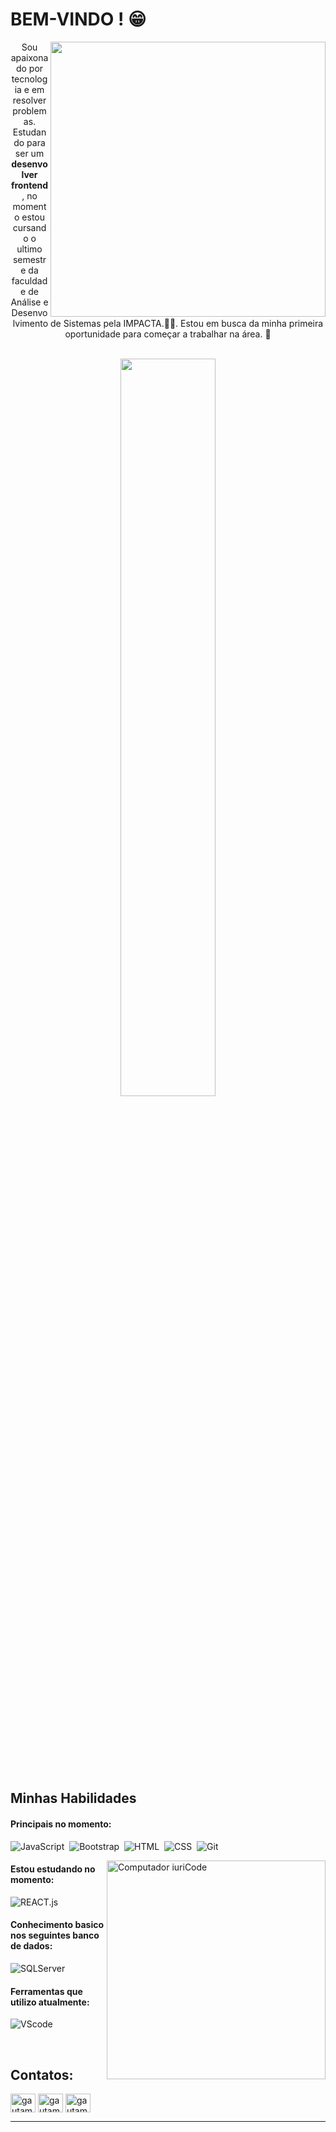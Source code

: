# BEM-VINDO ! 😁

<img src="https://raw.githubusercontent.com/abhisheknaiidu/abhisheknaiidu/master/code.gif" min-width="440px" max-width="440px" width="440px" align="right">


<p align="center">Sou apaixonado por tecnologia e em resolver problemas. Estudando para ser um <strong>desenvolver frontend</strong>, no momento estou cursando o ultimo semestre da faculdade de Análise e Desenvolvimento de Sistemas pela IMPACTA.👨‍💻. 
Estou em busca da minha primeira oportunidade para começar a trabalhar na área. 🚀</p>&nbsp;

<div  align="center" style="margin-bottom:100px">
<img width=55% align="center"  src="https://github-readme-streak-stats.herokuapp.com?user=menezex&theme=radical&mode=weekly" />
 </div>
 
 &nbsp;
 &nbsp;



## Minhas Habilidades

#### Principais no momento:


![JavaScript](https://img.shields.io/badge/JavaScript-F7DF1E?style=for-the-badge&logo=javascript&logoColor=black)&nbsp;
![Bootstrap](https://img.shields.io/badge/Bootstrap-563D7C?style=for-the-badge&logo=bootstrap&logoColor=white)&nbsp;
![HTML](https://img.shields.io/badge/HTML5-E34F26?style=for-the-badge&logo=html5&logoColor=white)&nbsp;
![CSS](https://img.shields.io/badge/CSS3-1572B6?style=for-the-badge&logo=css3&logoColor=white)&nbsp;
![Git](https://img.shields.io/badge/GIT-E44C30?style=for-the-badge&logo=git&logoColor=white)&nbsp;


<img src="https://raw.githubusercontent.com/rahul-jha98/rahul-jha98/main/techstack.gif" min-width="350px" max-width="350px" width="350px" align="right" alt="Computador iuriCode">


#### Estou estudando no momento:

![REACT.js](https://img.shields.io/badge/React-20232A?style=for-the-badge&logo=react&logoColor=61DAFB)&nbsp;



#### Conhecimento basico nos seguintes banco de dados:

![SQLServer](https://img.shields.io/badge/Microsoft_SQL_Server-CC2927?style=for-the-badge&logo=microsoft-sql-server&logoColor=white)&nbsp;

#### Ferramentas que utilizo atualmente:

![VScode](https://img.shields.io/badge/vscode-4285F4?style=for-the-badge&logo=vscode&logoColor=white)&nbsp;


&nbsp;
&nbsp;


## Contatos:

<p align="left">
<a href="https://www.linkedin.com/in/gabriel-menezes-8786901a3/" target="blank"><img align="center" src="https://raw.githubusercontent.com/rahuldkjain/github-profile-readme-generator/master/src/images/icons/Social/linked-in-alt.svg" alt="gautamkrishnar" height="30" width="40" /></a>
<a href="https://www.instagram.com/gabreu_menezes/" target="blank"><img align="center" src="https://raw.githubusercontent.com/rahuldkjain/github-profile-readme-generator/master/src/images/icons/Social/instagram.svg" alt="gautamkrishnar" height="30" width="40" /></a>
<a href="https://www.facebook.com/gabriel.menezes.1997" target="blank"><img align="center" src="https://raw.githubusercontent.com/rahuldkjain/github-profile-readme-generator/master/src/images/icons/Social/facebook.svg" alt="gautamkrishnar" height="30" width="40" /></a>

<hr>
  
